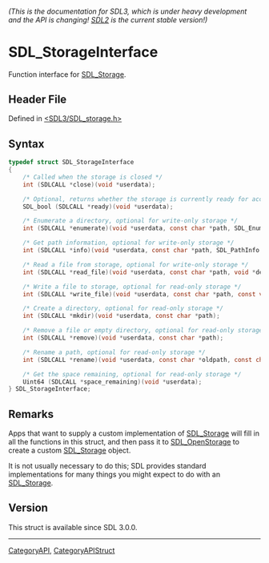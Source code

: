 ###### (This is the documentation for SDL3, which is under heavy development and the API is changing! [SDL2](https://wiki.libsdl.org/SDL2/) is the current stable version!)
# SDL_StorageInterface

Function interface for [SDL_Storage](SDL_Storage).

## Header File

Defined in [<SDL3/SDL_storage.h>](https://github.com/libsdl-org/SDL/blob/main/include/SDL3/SDL_storage.h)

## Syntax

```c
typedef struct SDL_StorageInterface
{
    /* Called when the storage is closed */
    int (SDLCALL *close)(void *userdata);

    /* Optional, returns whether the storage is currently ready for access */
    SDL_bool (SDLCALL *ready)(void *userdata);

    /* Enumerate a directory, optional for write-only storage */
    int (SDLCALL *enumerate)(void *userdata, const char *path, SDL_EnumerateDirectoryCallback callback, void *callback_userdata);

    /* Get path information, optional for write-only storage */
    int (SDLCALL *info)(void *userdata, const char *path, SDL_PathInfo *info);

    /* Read a file from storage, optional for write-only storage */
    int (SDLCALL *read_file)(void *userdata, const char *path, void *destination, Uint64 length);

    /* Write a file to storage, optional for read-only storage */
    int (SDLCALL *write_file)(void *userdata, const char *path, const void *source, Uint64 length);

    /* Create a directory, optional for read-only storage */
    int (SDLCALL *mkdir)(void *userdata, const char *path);

    /* Remove a file or empty directory, optional for read-only storage */
    int (SDLCALL *remove)(void *userdata, const char *path);

    /* Rename a path, optional for read-only storage */
    int (SDLCALL *rename)(void *userdata, const char *oldpath, const char *newpath);

    /* Get the space remaining, optional for read-only storage */
    Uint64 (SDLCALL *space_remaining)(void *userdata);
} SDL_StorageInterface;
```

## Remarks

Apps that want to supply a custom implementation of
[SDL_Storage](SDL_Storage) will fill in all the functions in this struct,
and then pass it to [SDL_OpenStorage](SDL_OpenStorage) to create a custom
[SDL_Storage](SDL_Storage) object.

It is not usually necessary to do this; SDL provides standard
implementations for many things you might expect to do with an
[SDL_Storage](SDL_Storage).

## Version

This struct is available since SDL 3.0.0.

----
[CategoryAPI](CategoryAPI), [CategoryAPIStruct](CategoryAPIStruct)

